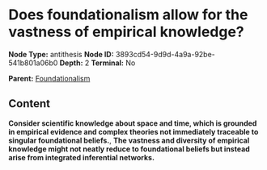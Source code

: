 # Does foundationalism allow for the vastness of empirical knowledge?

**Node Type:** antithesis
**Node ID:** 3893cd54-9d9d-4a9a-92be-541b801a06b0
**Depth:** 2
**Terminal:** No

**Parent:** [Foundationalism](foundationalism.md)

## Content

**Consider scientific knowledge about space and time, which is grounded in empirical evidence and complex theories not immediately traceable to singular foundational beliefs.**, **The vastness and diversity of empirical knowledge might not neatly reduce to foundational beliefs but instead arise from integrated inferential networks.**
